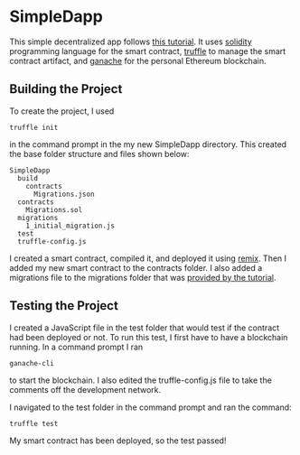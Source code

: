 # SimpleDapp

This simple decentralized app follows [this tutorial](https://www.youtube.com/watch?v=8wMKq7HvbKw). It uses [solidity](https://soliditylang.org/) programming language for the smart contract, [truffle](https://www.trufflesuite.com/truffle) to manage the smart contract artifact, and [ganache](https://www.trufflesuite.com/ganache) for the personal Ethereum blockchain.

## Building the Project

To create the project, I used

    truffle init

in the command prompt in the my new SimpleDapp directory. This created the base folder structure and files shown below:

    SimpleDapp
      build
        contracts
          Migrations.json
      contracts
        Migrations.sol
      migrations
        1_initial_migration.js
      test
      truffle-config.js

I created a smart contract, compiled it, and deployed it using [remix](http://remix.ethereum.org/). Then I added my new smart contract to the contracts folder. I also added a migrations file to the migrations folder that was [provided by the tutorial](https://gitlab.com/jklepatch/eattheblocks-pro/-/blob/master/dapp-30/day1-simple-smart-contract/tests/start/migrations/1558905191_simple_smart_contract.js).

## Testing the Project

I created a JavaScript file in the test folder that would test if the contract had been deployed or not. To run this test, I first have to have a blockchain running. In a command prompt I ran

    ganache-cli

to start the blockchain. I also edited the truffle-config.js file to take the comments off the development network.

I navigated to the test folder in the command prompt and ran the command:

    truffle test

My smart contract has been deployed, so the test passed!

